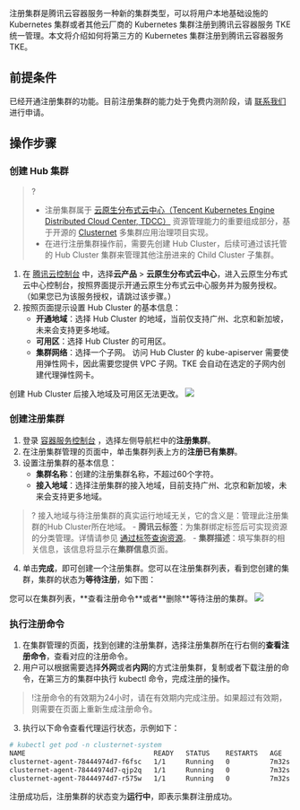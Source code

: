 注册集群是腾讯云容器服务一种新的集群类型，可以将用户本地基础设施的 Kubernetes 集群或者其他云厂商的 Kubernetes 集群注册到腾讯云容器服务 TKE 统一管理。本文将介绍如何将第三方的 Kubernetes 集群注册到腾讯云容器服务 TKE。

## 前提条件

已经开通注册集群的功能。目前注册集群的能力处于免费内测阶段，请 [联系我们](https://cloud.tencent.com/online-service?from=sales&source=PRESALE) 进行申请。

## 操作步骤

### 创建 Hub 集群

>? 
>- 注册集群属于 [云原生分布式云中心（Tencent Kubernetes Engine Distributed Cloud Center, TDCC）](https://cloud.tencent.com/document/product/1517) 资源管理能力的重要组成部分，基于开源的  [Clusternet](https://github.com/clusternet/clusternet)  多集群应用治理项目实现。
>-  在进行注册集群操作前，需要先创建 Hub Cluster，后续可通过该托管的 Hub Cluster 集群来管理其他注册进来的 Child Cluster 子集群。

1. 在 [腾讯云控制台](https://console.cloud.tencent.com/) 中，选择**云产品** > **云原生分布式云中心**，进入云原生分布式云中心控制台，按照界面提示开通云原生分布式云中心服务并为服务授权。（如果您已为该服务授权，请跳过该步骤。）
2. 按照页面提示设置 Hub Cluster 的基本信息：
	- **开通地域**：选择 Hub Cluster 的地域，当前仅支持广州、北京和新加坡，未来会支持更多地域。
	- **可用区**：选择 Hub Cluster 的可用区。
	- **集群网络**：选择一个子网。  访问 Hub Cluster 的 kube-apiserver 需要使用弹性网卡，因此需要您提供 VPC 子网。TKE 会自动在选定的子网内创建代理弹性网卡。
<dx-alert infotype="notice" title="">
 创建 Hub Cluster 后接入地域及可用区无法更改。
</dx-alert>
 <img src="https://main.qcloudimg.com/raw/80f0f85206ba103837169f2c64f86826.png"><br>

### 创建注册集群

1. 登录 [容器服务控制台](https://console.cloud.tencent.com/tke2/cluster?rid=1) ，选择左侧导航栏中的**注册集群**。
2. 在注册集群管理的页面中，单击集群列表上方的**注册已有集群**。
3. 设置注册集群的基本信息：
	- **集群名称**：创建的注册集群名称，不超过60个字符。
	- **接入地域**：选择注册集群的接入地域，目前支持广州、北京和新加坡，未来会支持更多地域。
>?  接入地域与待注册集群的真实运行地域无关，它的含义是：管理此注册集群的Hub Cluster所在地域。
	- **腾讯云标签**：为集群绑定标签后可实现资源的分类管理。详情请参见 [通过标签查询资源](https://cloud.tencent.com/document/product/651/36479)。
	- **集群描述**：填写集群的相关信息，该信息将显示在**集群信息**页面。
4. 单击**完成**，即可创建一个注册集群。您可以在注册集群列表，看到您创建的集群，集群的状态为**等待注册**，如下图：
<dx-alert infotype="explain" title="">
您可以在集群列表，**查看注册命令**或者**删除**等待注册的集群。
</dx-alert>
<img src="https://qcloudimg.tencent-cloud.cn/raw/24ff989a2000bd5a70f1336cc520b9cc.png"><br>


### 执行注册命令

1. 在集群管理的页面，找到创建的注册集群，选择注册集群所在行右侧的**查看注册命令**，查看对应的注册命令。
2. 用户可以根据需要选择**外网**或者**内网**的方式注册集群，复制或者下载注册的命令，在第三方的集群中执行 kubectl 命令，完成注册的操作。
> !注册命令的有效期为24小时，请在有效期内完成注册。如果超过有效期，则需要在页面上重新生成注册命令。
3. 执行以下命令查看代理运行状态，示例如下：
```bash
# kubectl get pod -n clusternet-system
NAME                                READY   STATUS    RESTARTS   AGE
clusternet-agent-78444974d7-f6fsc   1/1     Running   0          7m32s
clusternet-agent-78444974d7-qjp2q   1/1     Running   0          7m32s
clusternet-agent-78444974d7-r575w   1/1     Running   0          7m32s
```
注册成功后，注册集群的状态变为**运行中**，即表示集群注册成功。

